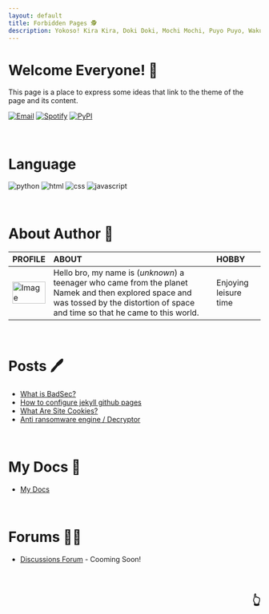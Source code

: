 ```yaml
---
layout: default
title: Forbidden Pages 🕵️
description: Yokoso! Kira Kira, Doki Doki, Mochi Mochi, Puyo Puyo, Waku Waku, Wasshoi!
---
```




# Welcome Everyone! 🐙

This page is a place to express some ideas that link to the theme of the page and its content.

<p align="left">
<a href="mailto:chloetease@waifu.club" target="_blank"><img src="https://img.shields.io/badge/Gmail-c14438.svg?&style=plastic&logo=gmail&logoColor=white" alt="Email"></a>
  <a href="https://open.spotify.com/user/pj3ib1pljoqewn4ti8se8yl1q" target="_blank"><img src="https://img.shields.io/badge/Spotify-1ed760.svg?&style=plastic&logo=spotify&logoColor=white" alt="Spotify"></a>
  <a href="https://pypi.org/user/404/" target="_blank"><img src="https://img.shields.io/badge/PyPI-3775a9.svg?&style=plastic&logo=pypi&logoColor=white" alt="PyPI"></a><br>
</p>

<br />



# Language

<p align="left">
<img alt="python" src="https://img.shields.io/badge/Python-3572a5?style=plastic&logo=python&logoColor=white">
  <img alt="html" src="https://img.shields.io/badge/HTML-e34c26?style=plastic&logo=html5&logoColor=white">
  <img alt="css" src="https://img.shields.io/badge/CSS-443399?style=plastic&logo=css3">
  <img alt="javascript" src="https://img.shields.io/badge/JavaScript-000000?style=plastic&logo=javascript">
</p>

<br />



# About Author 👀

| PROFILE        | ABOUT          | HOBBY |
|:-------------|:------------------|:------|
| <a href="cia.gov"><img src="https://telegra.ph/file/3baef8860fcb8b89848f3.png" width="100%" alt="Image"></a>           | Hello bro, my name is (_unknown_) a teenager who came from the planet Namek and then explored space and was tossed by the distortion of space and time so that he came to this world. | Enjoying leisure time  |

<br />



# Posts 🖊️

*   [What is BadSec?](./content/badsec.html)
*   [How to configure jekyll github pages](./content/configuration.html)
*   [What Are Site Cookies?](./content/cookie.html)
*   [Anti ransomware engine / Decryptor](./content/decryptor.html)
  
<br />



# My Docs 📜

*   [My Docs](./docs/docs.html)
  
<br />



# Forums 🐻‍❄️

*   [Discussions Forum](./discussions/discussions.html) - Cooming Soon!
  
<br />



<h2 align="right"><a style="text-decoration:none;" href="#top">👆</a></h2>
